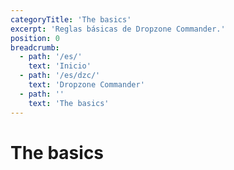 ```yaml
---
categoryTitle: 'The basics'
excerpt: 'Reglas básicas de Dropzone Commander.'
position: 0
breadcrumb:
  - path: '/es/'
    text: 'Inicio'
  - path: '/es/dzc/'
    text: 'Dropzone Commander'
  - path: ''
    text: 'The basics'
---
```

# The basics

<script setup>
  import { data as pages } from '/documents.data'
  const slug = '/es/dzc/rules/'
  const filteredPages = pages.filter(page => page?.href.indexOf(slug) > -1 && page?.href.indexOf('index.html') < 0)
    .sort((a, b) => a.position - b.position)
</script>

<CategoryCardsContainer :pages="filteredPages" />
